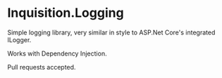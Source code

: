 # Inquisition.Logging

Simple logging library, very similar in style to ASP.Net Core's integrated ILogger<T>.

Works with Dependency Injection.

Pull requests accepted.
